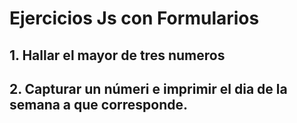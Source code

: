 # Ejercicios Js con Formularios

## 1. Hallar el mayor de tres numeros

## 2. Capturar un númeri e imprimir el dia de la semana a que corresponde.
